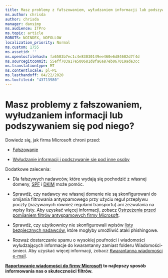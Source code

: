 ```yaml
---
title: Masz problemy z fałszowaniem, wyłudzaniem informacji lub podszywaniem się pod niego?
ms.author: chrisda
author: chrisda
manager: dansimp
ms.audience: ITPro
ms.topic: article
ROBOTS: NOINDEX, NOFOLLOW
localization_priority: Normal
ms.custom: 1755
ms.assetid: ''
ms.openlocfilehash: fa6503b7ec1c4e83030149ee460e6d84602d7f4d
ms.sourcegitcommit: 55eff703a17e500681d8fa6a87eb067019ade3cc
ms.translationtype: MT
ms.contentlocale: pl-PL
ms.lasthandoff: 04/22/2020
ms.locfileid: "43713980"
---
```

# <a name="issues-with-spoofing-phishing-or-impersonation"></a>Masz problemy z fałszowaniem, wyłudzaniem informacji lub podszywaniem się pod niego?

Dowiedz się, jak firma Microsoft chroni przed:

- [Fałszowanie](https://docs.microsoft.com/office365/securitycompliance/anti-spoofing-protection)

- [Wyłudzanie informacji i podszywanie się pod inne osoby](https://docs.microsoft.com/office365/securitycompliance/atp-anti-phishing)

Dodatkowe zalecenia:

- Dla fałszywych nadawców, które wydają się pochodzić z własnej domeny, [SPF](https://docs.microsoft.com/office365/securitycompliance/set-up-spf-in-office-365-to-help-prevent-spoofing) i [DKIM](https://docs.microsoft.com/office365/securitycompliance/use-dkim-to-validate-outbound-email) może pomóc.

- Sprawdź, czy nadawcy we własnej domenie nie są skonfigurowani do omijania filtrowania antyspamowego przy użyciu reguł przepływu poczty (nazywanych również regułami transportu) ani zezwalania na wpisy listy. Aby uzyskać więcej informacji, zobacz [Ostrzeżenia przed pomijaniem filtrów antyspamowych firmy Microsoft](https://docs.microsoft.com/exchange/troubleshoot/antispam/cautions-against-bypassing-spam-filters).

- Sprawdź, czy użytkownicy nie skonfigurowali wpisów [listy bezpiecznych nadawców,](https://support.office.com/article/BE1BAEA0-BEAB-4A30-B968-9004332336CE) które mogłyby umożliwić ataki phishingowe.

- Rozważ dostarczanie spamu o wysokiej poufności i wiadomości wyłudzających informacje do kwarantanny zamiast folderu Wiadomości-śmieci. Aby uzyskać więcej informacji, zobacz [Kwarantanna wiadomości e-mail](https://docs.microsoft.com/office365/securitycompliance/quarantine-email-messages).

**[Raportowanie wiadomości do firmy Microsoft](https://support.office.com/article/b5caa9f1-cdf3-4443-af8c-ff724ea719d2) to najlepszy sposób informowania nas o skuteczności filtrów.**
